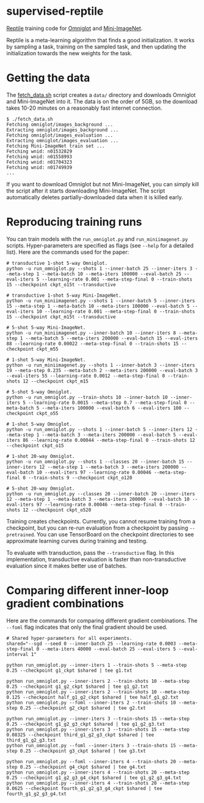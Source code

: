 # supervised-reptile

[Reptile](https://arxiv.org/abs/1803.02999) training code for [Omniglot](https://github.com/brendenlake/omniglot) and [Mini-ImageNet](https://openreview.net/pdf?id=rJY0-Kcll).

Reptile is a meta-learning algorithm that finds a good initialization. It works by sampling a task, training on the sampled task, and then updating the initialization towards the new weights for the task.

# Getting the data

The [fetch_data.sh](fetch_data.sh) script creates a `data/` directory and downloads Omniglot and Mini-ImageNet into it. The data is on the order of 5GB, so the download takes 10-20 minutes on a reasonably fast internet connection.

```
$ ./fetch_data.sh
Fetching omniglot/images_background ...
Extracting omniglot/images_background ...
Fetching omniglot/images_evaluation ...
Extracting omniglot/images_evaluation ...
Fetching Mini-ImageNet train set ...
Fetching wnid: n01532829
Fetching wnid: n01558993
Fetching wnid: n01704323
Fetching wnid: n01749939
...
```

If you want to download Omniglot but not Mini-ImageNet, you can simply kill the script after it starts downloading Mini-ImageNet. The script automatically deletes partially-downloaded data when it is killed early.

# Reproducing training runs

You can train models with the `run_omniglot.py` and `run_miniimagenet.py` scripts. Hyper-parameters are specified as flags (see `--help` for a detailed list). Here are the commands used for the paper:

```shell
# transductive 1-shot 5-way Omniglot.
python -u run_omniglot.py --shots 1 --inner-batch 25 --inner-iters 3 --meta-step 1 --meta-batch 10 --meta-iters 100000 --eval-batch 25 --eval-iters 5 --learning-rate 0.001 --meta-step-final 0 --train-shots 15 --checkpoint ckpt_o15t --transductive

# transductive 1-shot 5-way Mini-ImageNet.
python -u run_miniimagenet.py --shots 1 --inner-batch 5 --inner-iters 15 --meta-step 1 --meta-batch 10 --meta-iters 100000 --eval-batch 5 --eval-iters 10 --learning-rate 0.001 --meta-step-final 0 --train-shots 15 --checkpoint ckpt_m15t --transductive

# 5-shot 5-way Mini-ImageNet.
python -u run_miniimagenet.py --inner-batch 10 --inner-iters 8 --meta-step 1 --meta-batch 5 --meta-iters 200000 --eval-batch 15 --eval-iters 88 --learning-rate 0.00022 --meta-step-final 0 --train-shots 15 --checkpoint ckpt_m55

# 1-shot 5-way Mini-ImageNet.
python -u run_miniimagenet.py --shots 1 --inner-batch 3 --inner-iters 19 --meta-step 0.235 --meta-batch 2 --meta-iters 200000 --eval-batch 3 --eval-iters 55 --learning-rate 0.0012 --meta-step-final 0 --train-shots 12 --checkpoint ckpt_m15

# 5-shot 5-way Omniglot.
python -u run_omniglot.py --train-shots 10 --inner-batch 10 --inner-iters 5 --learning-rate 0.0015 --meta-step 0.7 --meta-step-final 0 --meta-batch 5 --meta-iters 100000 --eval-batch 6 --eval-iters 100 --checkpoint ckpt_o55

# 1-shot 5-way Omniglot.
python -u run_omniglot.py --shots 1 --inner-batch 5 --inner-iters 12 --meta-step 1 --meta-batch 3 --meta-iters 200000 --eval-batch 5 --eval-iters 86 --learning-rate 0.00044 --meta-step-final 0 --train-shots 12 --checkpoint ckpt_o15

# 1-shot 20-way Omniglot.
python -u run_omniglot.py --shots 1 --classes 20 --inner-batch 15 --inner-iters 12 --meta-step 1 --meta-batch 3 --meta-iters 200000 --eval-batch 10 --eval-iters 97 --learning-rate 0.00046 --meta-step-final 0 --train-shots 9 --checkpoint ckpt_o120

# 5-shot 20-way Omniglot.
python -u run_omniglot.py --classes 20 --inner-batch 20 --inner-iters 12 --meta-step 1 --meta-batch 3 --meta-iters 200000 --eval-batch 10 --eval-iters 97 --learning-rate 0.00046 --meta-step-final 0 --train-shots 12 --checkpoint ckpt_o520
```

Training creates checkpoints. Currently, you cannot resume training from a checkpoint, but you can re-run evaluation from a checkpoint by passing `--pretrained`. You can use TensorBoard on the checkpoint directories to see approximate learning curves during training and testing.

To evaluate with transduction, pass the `--transductive` flag. In this implementation, transductive evaluation is faster than non-transductive evaluation since it makes better use of batches.

# Comparing different inner-loop gradient combinations

Here are the commands for comparing different gradient combinations. The `--foml` flag indicates that only the final gradient should be used.

```shell
# Shared hyper-parameters for all experiments.
shared="--sgd --seed 0 --inner-batch 25 --learning-rate 0.0003 --meta-step-final 0 --meta-iters 40000 --eval-batch 25 --eval-iters 5 --eval-interval 1"

python run_omniglot.py --inner-iters 1 --train-shots 5 --meta-step 0.25 --checkpoint g1_ckpt $shared | tee g1.txt

python run_omniglot.py --inner-iters 2 --train-shots 10 --meta-step 0.25 --checkpoint g1_g2_ckpt $shared | tee g1_g2.txt
python run_omniglot.py --inner-iters 2 --train-shots 10 --meta-step 0.125 --checkpoint half_g1_g2_ckpt $shared | tee half_g1_g2.txt
python run_omniglot.py --foml --inner-iters 2 --train-shots 10 --meta-step 0.25 --checkpoint g2_ckpt $shared | tee g2.txt

python run_omniglot.py --inner-iters 3 --train-shots 15 --meta-step 0.25 --checkpoint g1_g2_g3_ckpt $shared | tee g1_g2_g3.txt
python run_omniglot.py --inner-iters 3 --train-shots 15 --meta-step 0.08325 --checkpoint third_g1_g2_g3_ckpt $shared | tee third_g1_g2_g3.txt
python run_omniglot.py --foml --inner-iters 3 --train-shots 15 --meta-step 0.25 --checkpoint g3_ckpt $shared | tee g3.txt

python run_omniglot.py --foml --inner-iters 4 --train-shots 20 --meta-step 0.25 --checkpoint g4_ckpt $shared | tee g4.txt
python run_omniglot.py --inner-iters 4 --train-shots 20 --meta-step 0.25 --checkpoint g1_g2_g3_g4_ckpt $shared | tee g1_g2_g3_g4.txt
python run_omniglot.py --inner-iters 4 --train-shots 20 --meta-step 0.0625 --checkpoint fourth_g1_g2_g3_g4_ckpt $shared | tee fourth_g1_g2_g3_g4.txt

```
